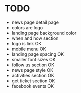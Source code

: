 # TODO

- news page detail page 
- colors are logo
- landing page background color
- when and how section
- logo is link          OK
- mobile menu           OK
- landing page spacing  OK
- smaller font sizes    OK
- follow us section     OK
- news page style       OK       
- activities section    OK
- get ticket section    OK
- facebook events       OK